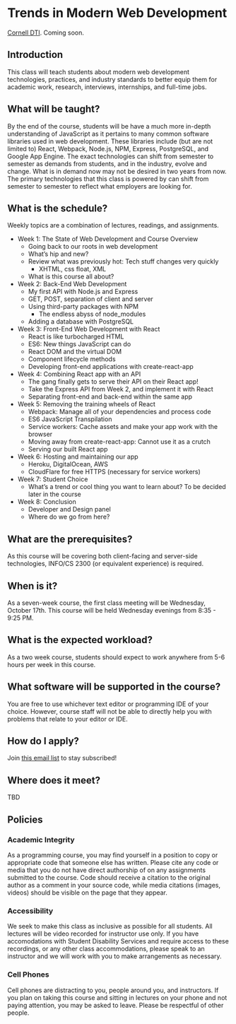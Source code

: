 # Trends in Modern Web Development
[Cornell DTI](http://cornelldti.org/). Coming soon.

## Introduction
This class will teach students about modern web development technologies, practices, and industry standards to better equip them for academic work, research, interviews, internships, and full-time jobs. 

## What will be taught?
By the end of the course, students will be have a much more in-depth understanding of JavaScript as it pertains to many common software libraries used in web development. These libraries include (but are not limited to) React, Webpack, Node.js, NPM, Express, PostgreSQL, and Google App Engine. The exact technologies can shift from semester to semester as demands from students, and in the industry, evolve and change. What is in demand now may not be desired in two years from now. The primary technologies that this class is powered by can shift from semester to semester to reflect what employers are looking for.

## What is the schedule?
Weekly topics are a combination of lectures, readings, and assignments.
* Week 1: The State of Web Development and Course Overview
  * Going back to our roots in web development
  * What’s hip and new?
  * Review what was previously hot: Tech stuff changes very quickly
    * XHTML, css float, XML
  * What is this course all about?
* Week 2: Back-End Web Development
   * My first API with Node.js and Express
   * GET, POST, separation of client and server
   * Using third-party packages with NPM
      * The endless abyss of node_modules
   * Adding a database with PostgreSQL
* Week 3: Front-End Web Development with React
  * React is like turbocharged HTML
  * ES6: New things JavaScript can do
  * React DOM and the virtual DOM
  * Component lifecycle methods
  * Developing front-end applications with create-react-app
* Week 4: Combining React app with an API
  * The gang finally gets to serve their API on their React app!
  * Take the Express API from Week 2, and implement it with React
  * Separating front-end and back-end within the same app
* Week 5: Removing the training wheels of React
  * Webpack: Manage all of your dependencies and process code
  * ES6 JavaScript Transpilation
  * Service workers: Cache assets and make your app work with the browser
  * Moving away from create-react-app: Cannot use it as a crutch
  * Serving our built React app
* Week 6: Hosting and maintaining our app
  * Heroku, DigitalOcean, AWS
  * CloudFlare for free HTTPS (necessary for service workers)
* Week 7: Student Choice
  * What’s a trend or cool thing you want to learn about? To be decided later in the course
* Week 8: Conclusion
  * Developer and Design panel
  * Where do we go from here?

## What are the prerequisites?
As this course will be covering both client-facing and server-side technologies, INFO/CS 2300 (or equivalent experience) is required.

## When is it?
As a seven-week course, the first class meeting will be Wednesday, October 17th. This course will be held Wednesday evenings from 8:35 - 9:25 PM.

## What is the expected workload?
As a two week course, students should expect to work anywhere from 5-6 hours per week in this course.

## What software will be supported in the course?
You are free to use whichever text editor or programming IDE of your choice. However, course staff will not be able to directly help you with problems that relate to your editor or IDE.

## How do I apply?
Join [this email list](http://eepurl.com/dF3_7X) to stay subscribed!

## Where does it meet?
TBD

## Policies
### Academic Integrity
As a programming course, you may find yourself in a position to copy or appropriate code that someone else has written. Please cite any code or media that you do not have direct authorship of on any assignments submitted to the course. Code should receive a citation to the original author as a comment in your source code, while media citations (images, videos) should be visible on the page that they appear.
### Accessibility
We seek to make this class as inclusive as possible for all students. All lectures will be video recorded for instructor use only. If you have accomodations with Student Disability Services and require access to these recordings, or any other class accommodations, please speak to an instructor and we will work with you to make arrangements as necessary.
### Cell Phones
Cell phones are distracting to you, people around you, and instructors. If you plan on taking this course and sitting in lectures on your phone and not paying attention, you may be asked to leave. Please be respectful of other people.
